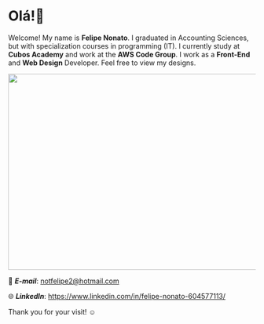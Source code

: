 # Olá!👋

Welcome! My name is **Felipe Nonato**. I graduated in Accounting Sciences, but with specialization courses in programming (IT). I currently study at **Cubos Academy** and work at the **AWS Code Group**. I work as a **Front-End** and **Web Design** Developer. Feel free to view my designs.

<img src="https://camo.githubusercontent.com/abb0a7a6197ffbe011c0705b0fff8c494e9c4c58913db99fe951ec7ca0eb97f5/68747470733a2f2f63646e612e61727473746174696f6e2e636f6d2f702f6173736574732f696d616765732f696d616765732f3032382f3130322f3035382f6f726967696e616c2f706978656c2d6a6566662d6d61747269782d732e6769663f31353933343837323633" width="800" height="400" />


:love_letter: ***E-mail***: notfelipe2@hotmail.com

:globe_with_meridians: ***LinkedIn***: https://www.linkedin.com/in/felipe-nonato-604577113/ 

Thank you for your visit! :relaxed:
